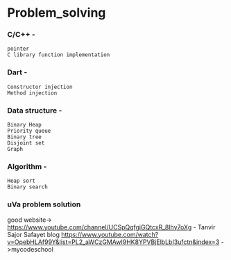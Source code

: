 # Problem_solving

### C/C++ -
    pointer
    C library function implementation
    
### Dart -
    Constructor injection
    Method injection
    
### Data structure -
    Binary Heap
    Priority queue
    Binary tree
    Disjoint set
    Graph
### Algorithm -
    Heap sort
    Binary search
    
### uVa problem solution 


good website->
https://www.youtube.com/channel/UCSpQqfgiGQtcxR_8Ihy7oXg - Tanvir Sajor
Safayet blog
https://www.youtube.com/watch?v=OpebHLAf99Y&list=PL2_aWCzGMAwI9HK8YPVBjElbLbI3ufctn&index=3 ->mycodeschool
